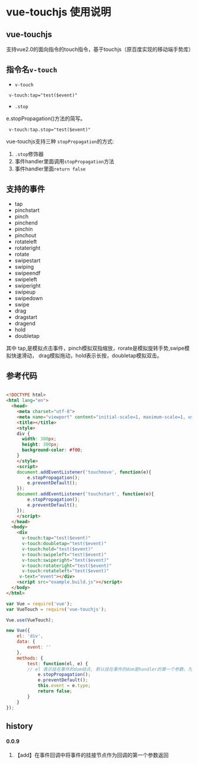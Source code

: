 # vue-touchjs 使用说明

## vue-touchjs

支持vue2.0的面向指令的touch指令，基于touchjs（原百度实现的移动端手势库）

## 指令名`v-touch`


* `v-touch`

```
 v-touch:tap="test($event)" 
```
* `.stop`

e.stopPropagation()方法的简写。

```
 v-touch:tap.stop="test($event)" 
```
vue-touchjs支持三种 `stopPropagation`的方式:

1. `.stop`修饰器
2. 事件handler里面调用`stopPropagation`方法
3. 事件handler里面`return false`

## 支持的事件

* tap
* pinchstart
* pinch
* pinchend
* pinchin
* pinchout
* rotateleft
* rotateright
* rotate
* swipestart
* swiping
* swipeendf
* swipeleft
* swiperight
* swipeup
* swipedown
* swipe
* drag
* dragstart
* dragend
* hold
* doubletap

其中 tap,是模拟点击事件，pinch模拟双指缩放，rorate是模拟旋转手势,swipe模拟快速滑动， drag模拟拖动，hold表示长按，doubletap模拟双击。


## 参考代码

```html

<!DOCTYPE html>
<html lang="en">
  <head>
    <meta charset="utf-8">
    <meta name="viewport" content="initial-scale=1, maximum-scale=1, user-scalable=no">
    <title></title>
    <style>
    div {
      width: 300px;
      height: 300px;
      background-color: #f00;
    }
    </style>
    <script>
    document.addEventListener('touchmove', function(e){
        e.stopPropagation();
        e.preventDefault();
    });
    document.addEventListener('touchstart', function(e){
        e.stopPropagation();
        e.preventDefault();
    });
    </script>
  </head>
  <body>
    <div 
      v-touch:tap="test($event)" 
      v-touch:doubletap="test($event)" 
      v-touch:hold="test($event)" 
      v-touch:swipeleft="test($event)" 
      v-touch:swiperight="test($event)" 
      v-touch:rotateright="test($event)" 
      v-touch:rotateleft="test($event)" 
     v-text="event"></div>
    <script src="example.build.js"></script>
  </body>
</html>

```

```js
var Vue = require('vue');
var VueTouch = require('vue-touchjs');

Vue.use(VueTouch);

new Vue({
    el: 'div',
    data: {
        event: ''
    },
    methods: {
        test: function(el, e) {
        // el 表示挂在事件的dom结点, 默认挂在事件的dom是handler的第一个参数，为了不改变
            e.stopPropagation();
            e.preventDefault();
            this.event = e.type;
            return false;
        }
    }
});
```
## history

#### 0.0.9 
  
  1. 【add】在事件回调中将事件的挂接节点作为回调的第一个参数返回
